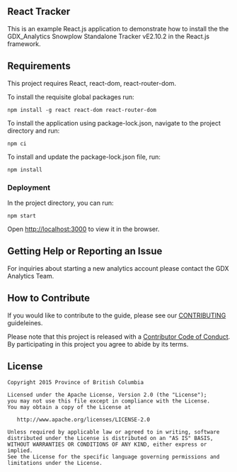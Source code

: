 ## React Tracker

This is an example React.js application to demonstrate how to install the the GDX_Analytics Snowplow Standalone Tracker vE2.10.2 in the React.js framework.

## Requirements

This project requires React, react-dom, react-router-dom. 

To install the requisite global packages run:

```
npm install -g react react-dom react-router-dom
```

To install the application using package-lock.json, navigate to the project directory and run:

```
npm ci
```

To install and update the package-lock.json file, run:

```
npm install
```

### Deployment

In the project directory, you can run:

```
npm start
```

Open [http://localhost:3000](http://localhost:3000) to view it in the browser.


## Getting Help or Reporting an Issue
 
For inquiries about starting a new analytics account please contact the GDX Analytics Team.

## How to Contribute

If you would like to contribute to the guide, please see our [CONTRIBUTING](CONTRIBUTING.md) guideleines.
 
Please note that this project is released with a [Contributor Code of Conduct](CODE_OF_CONDUCT.md). By participating in this project you agree to abide by its terms.
 
## License
```
Copyright 2015 Province of British Columbia
 
Licensed under the Apache License, Version 2.0 (the "License");
you may not use this file except in compliance with the License.
You may obtain a copy of the License at
 
   http://www.apache.org/licenses/LICENSE-2.0
 
Unless required by applicable law or agreed to in writing, software
distributed under the License is distributed on an "AS IS" BASIS,
WITHOUT WARRANTIES OR CONDITIONS OF ANY KIND, either express or implied.
See the License for the specific language governing permissions and limitations under the License.
```
